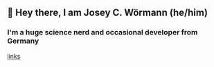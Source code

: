 ## 👋 Hey there, I am Josey C. Wörmann (he/him)


### I'm a huge science nerd and occasional developer from Germany

[links](https://josey.dev)
